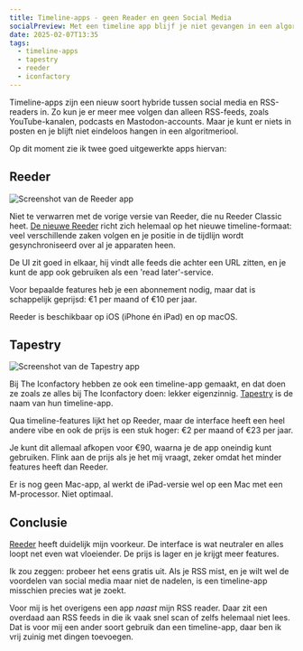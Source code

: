 ```yaml
---
title: Timeline-apps - geen Reader en geen Social Media
socialPreview: Met een timeline app blijf je niet gevangen in een algoritmeriool.
date: 2025-02-07T13:35
tags:
  - timeline-apps
  - tapestry
  - reeder
  - iconfactory
---
```


Timeline-apps zijn een nieuw soort hybride tussen social media en RSS-readers in. Zo kun je er meer mee volgen dan alleen RSS-feeds, zoals YouTube-kanalen, podcasts en Mastodon-accounts. Maar je kunt er niets in posten en je blijft niet eindeloos hangen in een algoritmeriool.

Op dit moment zie ik twee goed uitgewerkte apps hiervan:

## Reeder

![Screenshot van de Reeder app](/images/blog/reeder.png)

Niet te verwarren met de vorige versie van Reeder, die nu Reeder Classic heet. [De nieuwe Reeder](https://reederapp.com) richt zich helemaal op het nieuwe timeline-formaat: veel verschillende zaken volgen en je positie in de tijdlijn wordt gesynchroniseerd over al je apparaten heen.

De UI zit goed in elkaar, hij vindt alle feeds die achter een URL zitten, en je kunt de app ook gebruiken als een 'read later'-service.

Voor bepaalde features heb je een abonnement nodig, maar dat is schappelijk geprijsd: €1 per maand of €10 per jaar.

Reeder is beschikbaar op iOS (iPhone én iPad) en op macOS.

## Tapestry

![Screenshot van de Tapestry app](/images/blog/tapestry.jpg)

Bij The Iconfactory hebben ze ook een timeline-app gemaakt, en dat doen ze zoals ze alles bij The Iconfactory doen: lekker eigenzinnig. [Tapestry](https://usetapestry.com/) is de naam van hun timeline-app.

Qua timeline-features lijkt het op Reeder, maar de interface heeft een heel andere vibe en ook de prijs is een stuk hoger: €2 per maand of €23 per jaar. 

Je kunt dit allemaal afkopen voor €90, waarna je de app oneindig kunt gebruiken. Flink aan de prijs als je het mij vraagt, zeker omdat het minder features heeft dan Reeder.

Er is nog geen Mac-app, al werkt de iPad-versie wel op een Mac met een M-processor. Niet optimaal.

## Conclusie

[Reeder](https://reederapp.com) heeft duidelijk mijn voorkeur. De interface is wat neutraler en alles loopt net even wat vloeiender. De prijs is lager en je krijgt meer features. 

Ik zou zeggen: probeer het eens gratis uit. Als je RSS mist, en je wilt wel de voordelen van social media maar niet de nadelen, is een timeline-app misschien precies wat je zoekt.

Voor mij is het overigens een app _naast_ mijn RSS reader. Daar zit een overdaad aan RSS feeds in die ik vaak snel scan of zelfs helemaal niet lees. Dat is voor mij een ander soort gebruik dan een timeline-app, daar ben ik vrij zuinig met dingen toevoegen.
